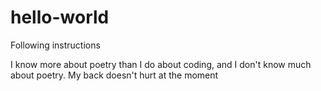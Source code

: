 # hello-world

Following instructions

I know more about poetry than I do about coding, and I don't know much about poetry.
My back doesn't hurt at the moment
